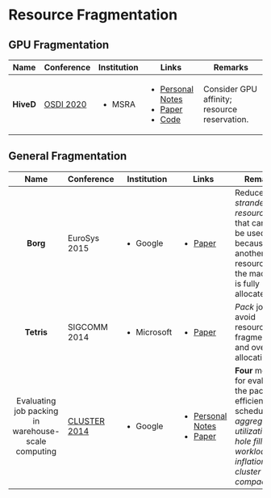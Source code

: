 # Resource Fragmentation

## GPU Fragmentation

|    Name   | Conference                            | Institution            | Links                                                                                                                                                                                                                                               | Remarks                                      |
| :-------: | ------------------------------------- | ---------------------- | --------------------------------------------------------------------------------------------------------------------------------------------------------------------------------------------------------------------------------------------------- | -------------------------------------------- |
| **HiveD** | [OSDI 2020](../Conference/OSDI-2020/) | <ul><li>MSRA</li></ul> | <ul><li><a href="../Conference/OSDI-2020/hived.md">Personal Notes</a></li><li><a href="https://www.usenix.org/conference/osdi20/presentation/zhao-hanyu">Paper</a></li><li><a href="https://github.com/microsoft/hivedscheduler">Code</a></li></ul> | Consider GPU affinity; resource reservation. |

## General Fragmentation

|                         Name                        | Conference                                  | Institution                 | Links                                                                                                                                                                                                                                                 | Remarks                                                                                                                                                    |
| :-------------------------------------------------: | ------------------------------------------- | --------------------------- | ----------------------------------------------------------------------------------------------------------------------------------------------------------------------------------------------------------------------------------------------------- | ---------------------------------------------------------------------------------------------------------------------------------------------------------- |
|                       **Borg**                      | EuroSys 2015                                | <ul><li>Google</li></ul>    | <ul><li><a href="https://dl.acm.org/doi/10.1145/2741948.2741964">Paper</a></li></ul>                                                                                                                                                                  | Reduce _stranded resources_ that cannot be used because another resource on the machine is fully allocated.                                                |
|                      **Tetris**                     | SIGCOMM 2014                                | <ul><li>Microsoft</li></ul> | <ul><li><a href="https://dl.acm.org/doi/10.1145/2619239.2626334">Paper</a></li></ul>                                                                                                                                                                  | _Pack_ jobs to avoid resource fragmentation and over-allocation.                                                                                           |
| Evaluating job packing in warehouse-scale computing | [CLUSTER 2014](../Conference/CLUSTER-2014/) | <ul><li>Google</li></ul>    | <ul><li><a href="../Conference/CLUSTER-2014/evaluating-job-packing-in-warehouse-scale-computing.md">Personal Notes</a></li><li><a href="https://static.googleusercontent.com/media/research.google.com/en/pubs/archive/43103.pdf">Paper</a></li></ul> | **Four** metrics for evaluating the packing efficiency of schedulers: _aggregate utilization_, _hole filling_, _workload inflation_, _cluster compaction_. |
